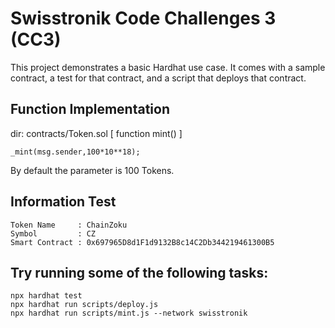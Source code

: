 # Swisstronik Code Challenges 3 (CC3)

This project demonstrates a basic Hardhat use case. It comes with a sample contract, a test for that contract, and a script that deploys that contract.

## Function Implementation
dir: contracts/Token.sol [ function mint() ]
```
_mint(msg.sender,100*10**18);
```
By default the parameter is 100 Tokens.

## Information Test
```
Token Name     : ChainZoku
Symbol         : CZ
Smart Contract : 0x697965D8d1F1d9132B8c14C2Db344219461300B5
```


## Try running some of the following tasks:

```shell
npx hardhat test
npx hardhat run scripts/deploy.js
npx hardhat run scripts/mint.js --network swisstronik
```

